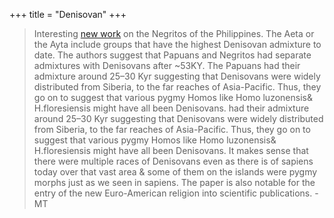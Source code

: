 +++
title = "Denisovan"
+++

> Interesting [new work](https://doi.org/10.1016/j.cub.2021.07.022) on the Negritos of the Philippines. The Aeta or the Ayta include groups that have the highest Denisovan admixture to date. The authors suggest that Papuans and Negritos had separate admixtures with Denisovans after ~53KY. The Papuans had their admixture around 25–30 Kyr suggesting that Denisovans were widely distributed from Siberia, to the far reaches of Asia-Pacific. Thus, they go on to suggest that various pygmy Homos like Homo luzonensis& H.floresiensis might have all been Denisovans. had their admixture around 25–30 Kyr suggesting that Denisovans were widely distributed from Siberia, to the far reaches of Asia-Pacific. Thus, they go on to suggest that various pygmy Homos like Homo luzonensis& H.floresiensis might have all been Denisovans. It makes sense that there were multiple races of Denisovans even as there is of sapiens today over that vast area & some of them on the islands were pygmy morphs just as we seen in sapiens. The paper is also notable for the entry of the new Euro-American religion into scientific publications. - MT